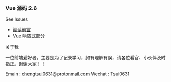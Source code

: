 ### Vue 源码 2.6

See lssues

- [阅读前言](https://github.com/chengtsui/blog/issues/1)
- [Vue 响应式部分](https://github.com/chengtsui/blog/issues/2)


关于我

一位前端爱好者，主要是为了记录学习，如有理解有误，请各位看官、小伙伴及时指正。谢谢大家！！

Emain :  chengtsui0631@protonmail.com
Wechat : Tsui0631










